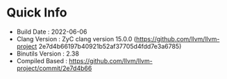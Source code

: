 # Quick Info
* Build Date : 2022-06-06
* Clang Version : ZyC clang version 15.0.0 (https://github.com/llvm/llvm-project 2e7d4b66197b40921b52af37705d4fdd7e3a6785)
* Binutils Version : 2.38
* Compiled Based : https://github.com/llvm/llvm-project/commit/2e7d4b66

